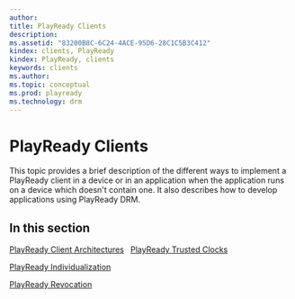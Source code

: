 ```yaml
---
author:
title: PlayReady Clients
description:
ms.assetid: "83200B8C-6C24-4ACE-95D6-28C1C5B3C412"
kindex: clients, PlayReady
kindex: PlayReady, clients
keywords: clients
ms.author:
ms.topic: conceptual
ms.prod: playready
ms.technology: drm
---
```



# PlayReady Clients
This topic provides a brief description of the different ways to implement a PlayReady client in a device or in an application when the application runs on a device which doesn't contain one. It also describes how to develop applications using PlayReady DRM.


## In this section

[PlayReady Client Architectures](client-architectures.md)
 
[PlayReady Trusted Clocks](trusted-clocks.md) 

[PlayReady Individualization](individualization.md) 

[PlayReady Revocation](revocation.md) 
